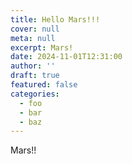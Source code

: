 ```yaml
---
title: Hello Mars!!!
cover: null
meta: null
excerpt: Mars!
date: 2024-11-01T12:31:00
author: ''
draft: true
featured: false
categories:
  - foo
  - bar
  - baz
---
```


Mars!!
